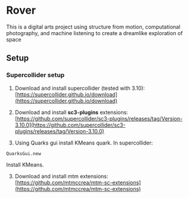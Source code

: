 # Rover
This is a digital arts project using structure from motion, computational photography, and machine listening to create a dreamlike exploration of space
## Setup

### Supercollider setup

1. Download and install supercollider (tested with 3.10):
[https://supercollider.github.io/download](https://supercollider.github.io/download) 

2. Download and install **sc3-plugins** extensions: 
[https://github.com/supercollider/sc3-plugins/releases/tag/Version-3.10.0](https://github.com/supercollider/sc3-plugins/releases/tag/Version-3.10.0)

3. Using Quarks gui install KMeans quark. In supercollider: 
```
QuarksGui.new
```

Install KMeans.

3. Download and install mtm extensions: 
[https://github.com/mtmccrea/mtm-sc-extensions](https://github.com/mtmccrea/mtm-sc-extensions)
